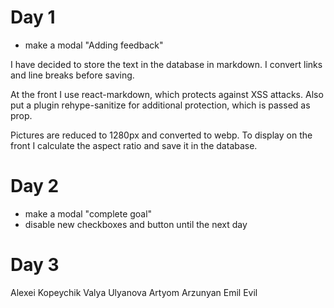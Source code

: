 # Day 1

* make a modal "Adding feedback"

I have decided to store the text in the database in markdown. I convert links and line breaks before saving.

At the front I use react-markdown, which protects against XSS attacks. Also put a plugin rehype-sanitize for additional protection, which is passed as prop.

Pictures are reduced to 1280px and converted to webp. To display on the front I calculate the aspect ratio and save it in the database.

# Day 2

* make a modal "complete goal"
* disable new checkboxes and button until the next day

# Day 3


Alexei Kopeychik
Valya Ulyanova
Artyom Arzunyan
Emil Evil
